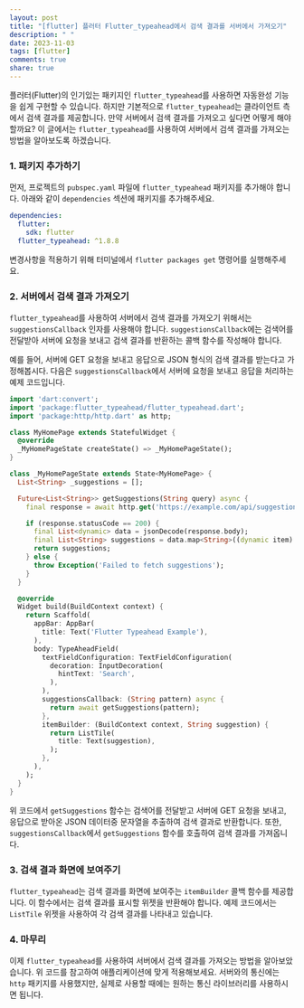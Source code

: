 ```yaml
---
layout: post
title: "[flutter] 플러터 Flutter_typeahead에서 검색 결과를 서버에서 가져오기"
description: " "
date: 2023-11-03
tags: [flutter]
comments: true
share: true
---
```


플러터(Flutter)의 인기있는 패키지인 `flutter_typeahead`를 사용하면 자동완성 기능을 쉽게 구현할 수 있습니다. 하지만 기본적으로 `flutter_typeahead`는 클라이언트 측에서 검색 결과를 제공합니다. 만약 서버에서 검색 결과를 가져오고 싶다면 어떻게 해야 할까요? 이 글에서는 `flutter_typeahead`를 사용하여 서버에서 검색 결과를 가져오는 방법을 알아보도록 하겠습니다.

### 1. 패키지 추가하기

먼저, 프로젝트의 `pubspec.yaml` 파일에 `flutter_typeahead` 패키지를 추가해야 합니다. 아래와 같이 `dependencies` 섹션에 패키지를 추가해주세요.

```yaml
dependencies:
  flutter:
    sdk: flutter
  flutter_typeahead: ^1.8.8
```

변경사항을 적용하기 위해 터미널에서 `flutter packages get` 명령어를 실행해주세요.

### 2. 서버에서 검색 결과 가져오기

`flutter_typeahead`를 사용하여 서버에서 검색 결과를 가져오기 위해서는 `suggestionsCallback` 인자를 사용해야 합니다. `suggestionsCallback`에는 검색어를 전달받아 서버에 요청을 보내고 검색 결과를 반환하는 콜백 함수를 작성해야 합니다.

예를 들어, 서버에 GET 요청을 보내고 응답으로 JSON 형식의 검색 결과를 받는다고 가정해봅시다. 다음은 `suggestionsCallback`에서 서버에 요청을 보내고 응답을 처리하는 예제 코드입니다.

```dart
import 'dart:convert';
import 'package:flutter_typeahead/flutter_typeahead.dart';
import 'package:http/http.dart' as http;

class MyHomePage extends StatefulWidget {
  @override
  _MyHomePageState createState() => _MyHomePageState();
}

class _MyHomePageState extends State<MyHomePage> {
  List<String> _suggestions = [];

  Future<List<String>> getSuggestions(String query) async {
    final response = await http.get('https://example.com/api/suggestions?query=$query');

    if (response.statusCode == 200) {
      final List<dynamic> data = jsonDecode(response.body);
      final List<String> suggestions = data.map<String>((dynamic item) => item.toString()).toList();
      return suggestions;
    } else {
      throw Exception('Failed to fetch suggestions');
    }
  }

  @override
  Widget build(BuildContext context) {
    return Scaffold(
      appBar: AppBar(
        title: Text('Flutter Typeahead Example'),
      ),
      body: TypeAheadField(
        textFieldConfiguration: TextFieldConfiguration(
          decoration: InputDecoration(
            hintText: 'Search',
          ),
        ),
        suggestionsCallback: (String pattern) async {
          return await getSuggestions(pattern);
        },
        itemBuilder: (BuildContext context, String suggestion) {
          return ListTile(
            title: Text(suggestion),
          );
        },
      ),
    );
  }
}
```

위 코드에서 `getSuggestions` 함수는 검색어를 전달받고 서버에 GET 요청을 보내고, 응답으로 받아온 JSON 데이터중 문자열을 추출하여 검색 결과로 반환합니다. 또한, `suggestionsCallback`에서 `getSuggestions` 함수를 호출하여 검색 결과를 가져옵니다.

### 3. 검색 결과 화면에 보여주기

`flutter_typeahead`는 검색 결과를 화면에 보여주는 `itemBuilder` 콜백 함수를 제공합니다. 이 함수에서는 검색 결과를 표시할 위젯을 반환해야 합니다. 예제 코드에서는 `ListTile` 위젯을 사용하여 각 검색 결과를 나타내고 있습니다.

### 4. 마무리

이제 `flutter_typeahead`를 사용하여 서버에서 검색 결과를 가져오는 방법을 알아보았습니다. 위 코드를 참고하여 애플리케이션에 맞게 적용해보세요. 서버와의 통신에는 `http` 패키지를 사용했지만, 실제로 사용할 때에는 원하는 통신 라이브러리를 사용하시면 됩니다.